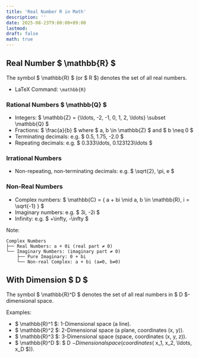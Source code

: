 ```yaml
---
title: 'Real Number R in Math'
description: ''
date: 2025-08-23T9:00:00+09:00
lastmod: 
draft: false
math: true
---
```


## Real Number $ \mathbb{R} $

The symbol $ \mathbb{R} $ (or $ R $) denotes the set of all real numbers.

- LaTeX Command: `\mathbb{R}`

### Rational Numbers $ \mathbb{Q} $

- Integers: $ \mathbb{Z} = \{\ldots, -2, -1, 0, 1, 2, \ldots\} \subset \mathbb{Q} $
- Fractions: $ \frac{a}{b} $ where $ a, b \in \mathbb{Z} $ and $ b \neq 0 $
- Terminating decimals: e.g. $ 0.5, 1.75, -2.0 $
- Repeating decimals: e.g. $ 0.333\ldots, 0.123123\ldots $

### Irrational Numbers

- Non-repeating, non-terminating decimals: e.g. $ \sqrt{2}, \pi, e $

### Non-Real Numbers

- Complex numbers: $ \mathbb{C} = \{ a + bi \mid a, b \in \mathbb{R}, i = \sqrt{-1} \} $
- Imaginary numbers: e.g. $ 3i, -2i $
- Infinity: e.g. $ +\infty, -\infty $

Note:

```text
Complex Numbers
├── Real Numbers: a + 0i (real part ≠ 0)
└── Imaginary Numbers: (imaginary part ≠ 0)
    ├── Pure Imaginary: 0 + bi
    └── Non-real Complex: a + bi (a≠0, b≠0)
```

## With Dimension $ D $

The symbol $ \mathbb{R}^D $ denotes the set of all real numbers in $ D $-dimensional space.

Examples:

- $ \mathbb{R}^1 $: 1-Dimensional space (a line).
- $ \mathbb{R}^2 $: 2-Dimensional space (a plane, coordinates (x, y)).
- $ \mathbb{R}^3 $: 3-Dimensional space (space, coordinates (x, y, z)).
- $ \mathbb{R}^D $: $ D $-Dimensional space (coordinates ($ x_1, x_2, \ldots, x_D $)).
